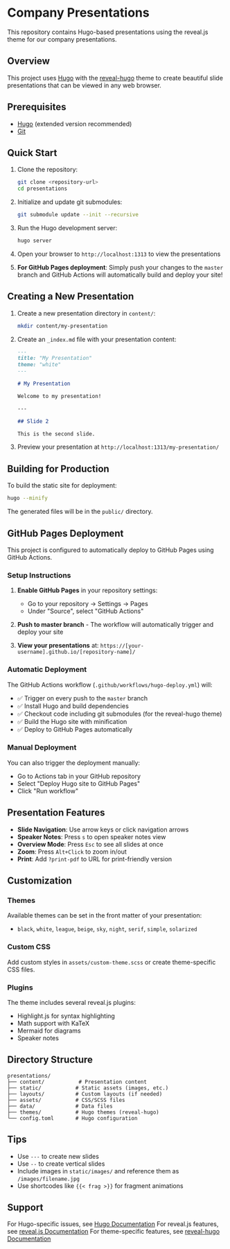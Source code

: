 # Company Presentations

This repository contains Hugo-based presentations using the reveal.js theme for our company presentations.

## Overview

This project uses [Hugo](https://gohugo.io/) with the [reveal-hugo](https://github.com/dzello/reveal-hugo) theme to create beautiful slide presentations that can be viewed in any web browser.

## Prerequisites

- [Hugo](https://gohugo.io/getting-started/installing/) (extended version recommended)
- [Git](https://git-scm.com/)

## Quick Start

1. Clone the repository:
   ```bash
   git clone <repository-url>
   cd presentations
   ```

2. Initialize and update git submodules:
   ```bash
   git submodule update --init --recursive
   ```

3. Run the Hugo development server:
   ```bash
   hugo server
   ```

4. Open your browser to `http://localhost:1313` to view the presentations

5. **For GitHub Pages deployment**: Simply push your changes to the `master` branch and GitHub Actions will automatically build and deploy your site!

## Creating a New Presentation

1. Create a new presentation directory in `content/`:
   ```bash
   mkdir content/my-presentation
   ```

2. Create an `_index.md` file with your presentation content:
   ```markdown
   ---
   title: "My Presentation"
   theme: "white"
   ---

   # My Presentation

   Welcome to my presentation!

   ---

   ## Slide 2

   This is the second slide.
   ```

3. Preview your presentation at `http://localhost:1313/my-presentation/`

## Building for Production

To build the static site for deployment:

```bash
hugo --minify
```

The generated files will be in the `public/` directory.

## GitHub Pages Deployment

This project is configured to automatically deploy to GitHub Pages using GitHub Actions.

### Setup Instructions

1. **Enable GitHub Pages** in your repository settings:
   - Go to your repository → Settings → Pages
   - Under "Source", select "GitHub Actions"

2. **Push to master branch** - The workflow will automatically trigger and deploy your site

3. **View your presentations** at: `https://[your-username].github.io/[repository-name]/`

### Automatic Deployment

The GitHub Actions workflow (`.github/workflows/hugo-deploy.yml`) will:
- ✅ Trigger on every push to the `master` branch
- ✅ Install Hugo and build dependencies
- ✅ Checkout code including git submodules (for the reveal-hugo theme)
- ✅ Build the Hugo site with minification
- ✅ Deploy to GitHub Pages automatically

### Manual Deployment

You can also trigger the deployment manually:
- Go to Actions tab in your GitHub repository
- Select "Deploy Hugo site to GitHub Pages"
- Click "Run workflow"

## Presentation Features

- **Slide Navigation**: Use arrow keys or click navigation arrows
- **Speaker Notes**: Press `s` to open speaker notes view
- **Overview Mode**: Press `Esc` to see all slides at once
- **Zoom**: Press `Alt+Click` to zoom in/out
- **Print**: Add `?print-pdf` to URL for print-friendly version

## Customization

### Themes

Available themes can be set in the front matter of your presentation:
- `black`, `white`, `league`, `beige`, `sky`, `night`, `serif`, `simple`, `solarized`

### Custom CSS

Add custom styles in `assets/custom-theme.scss` or create theme-specific CSS files.

### Plugins

The theme includes several reveal.js plugins:
- Highlight.js for syntax highlighting
- Math support with KaTeX
- Mermaid for diagrams
- Speaker notes

## Directory Structure

```
presentations/
├── content/           # Presentation content
├── static/           # Static assets (images, etc.)
├── layouts/          # Custom layouts (if needed)
├── assets/           # CSS/SCSS files
├── data/             # Data files
├── themes/           # Hugo themes (reveal-hugo)
└── config.toml       # Hugo configuration
```

## Tips

- Use `---` to create new slides
- Use `--` to create vertical slides
- Include images in `static/images/` and reference them as `/images/filename.jpg`
- Use shortcodes like `{{< frag >}}` for fragment animations

## Support

For Hugo-specific issues, see [Hugo Documentation](https://gohugo.io/documentation/)
For reveal.js features, see [reveal.js Documentation](https://revealjs.com/)
For theme-specific features, see [reveal-hugo Documentation](https://github.com/dzello/reveal-hugo) 